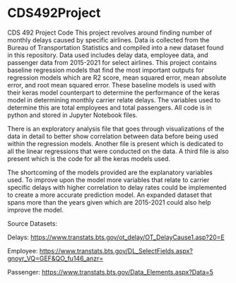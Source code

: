 # CDS492Project
CDS 492 Project Code
This project revolves around finding number of monthly delays caused by specific airlines. Data is collected from the Bureau of Transportation Statistics and compiled into a new dataset found in this repository. Data used includes delay data, employee data, and passenger data from 2015-2021 for select airlines. This project contains baseline regression models that find the most important outputs for regression models which are R2 score, mean squared error, mean absolute error, and root mean squared error. These baseline models is used with their keras model counterpart to determine the performance of the keras model in determining monthly carrier relate delays. The variables used to determine this are total employees and total passengers. All code is in python and stored in Jupyter Notebook files.

There is an exploratory analysis file that goes through visualizations of the data in detail to better show correlation between data before being used within the regression models. Another file is present which is dedicated to all the linear regressions that were conducted on the data. A third file is also present which is the code for all the keras models used.

The shortcoming of the models provided are the explanatory variables used. To improve upon the model more variables that relate to carrier specific delays with higher correlation to delay rates could be implemented to create a more accurate prediction model. An expanded dataset that spans more than the years given which are 2015-2021 could also help improve the model.

Source Datasets:

Delays: https://www.transtats.bts.gov/ot_delay/OT_DelayCause1.asp?20=E

Employee: https://www.transtats.bts.gov/DL_SelectFields.aspx?gnoyr_VQ=GEF&QO_fu146_anzr=

Passenger: https://www.transtats.bts.gov/Data_Elements.aspx?Data=5
